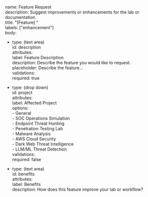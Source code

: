 name: Feature Request  
description: Suggest improvements or enhancements for the lab or documentation.  
title: "[Feature] <Short Description>"  
labels: ["enhancement"]  
body:  
  - type: (text area)  
    id: description  
    attributes:  
      label: Feature Description  
      description: Describe the feature you would like to request.  
      placeholder: Describe the feature...  
    validations:  
      required: true  

  - type: (drop down)  
    id: project  
    attributes:  
      label: Affected Project  
      options:  
        - General  
        - SOC Operations Simulation  
        - Endpoint Threat Hunting  
        - Penetration Testing Lab  
        - Malware Analysis  
        - AWS Cloud Security  
        - Dark Web Threat Intelligence  
        - LLM/ML Threat Detection  
    validations:  
      required: false  

  - type: (text area)  
    id: benefits  
    attributes:  
      label: Benefits  
      description: How does this feature improve your lab or workflow?  
